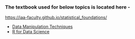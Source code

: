 ### The textbook used for below topics is located here -

https://iaa-faculty.github.io/statistical_foundations/




* [Data Manipulation Techniques](https://andreavillanes.github.io/R_Data_Manipulation_Techniques/)
* [R for Data Science](https://r4ds.had.co.nz/)